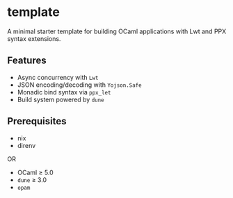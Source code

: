 # template

A minimal starter template for building OCaml applications with Lwt and PPX syntax extensions.

## Features

- Async concurrency with `Lwt`
- JSON encoding/decoding with `Yojson.Safe`
- Monadic bind syntax via `ppx_let`
- Build system powered by `dune`

## Prerequisites

- nix
- direnv

OR

- OCaml ≥ 5.0
- `dune` ≥ 3.0
- `opam`
